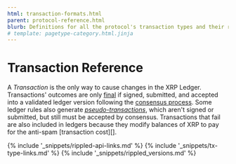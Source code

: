 ```yaml
---
html: transaction-formats.html
parent: protocol-reference.html
blurb: Definitions for all the protocol's transaction types and their results.
# template: pagetype-category.html.jinja
---
```

# Transaction Reference

A _Transaction_ is the only way to cause changes in the XRP Ledger. Transactions' outcomes are only [final](finality-of-results.html) if signed, submitted, and accepted into a validated ledger version following the [consensus process](consensus.html). Some ledger rules also generate _[pseudo-transactions](pseudo-transaction-types.html)_, which aren't signed or submitted, but still must be accepted by consensus. Transactions that fail are also included in ledgers because they modify balances of XRP to pay for the anti-spam [transaction cost][].


<!--{# common link defs #}-->
{% include '_snippets/rippled-api-links.md' %}
{% include '_snippets/tx-type-links.md' %}
{% include '_snippets/rippled_versions.md' %}
